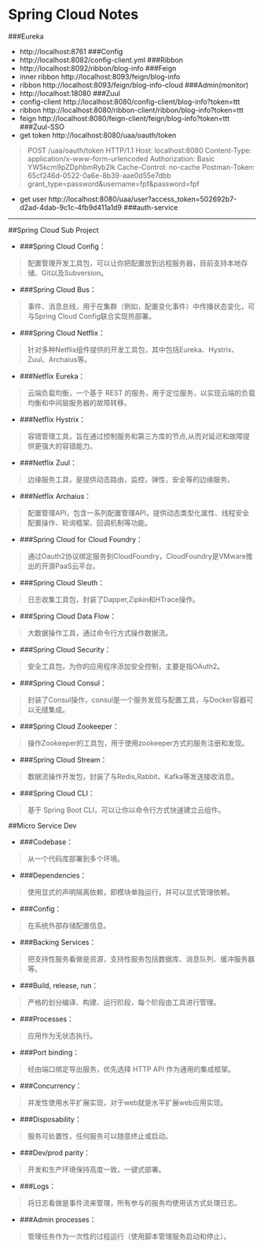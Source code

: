 Spring Cloud Notes
==============================================
###Eureka
* http://localhost:8761
###Config
* http://localhost:8082/config-client.yml
###Ribbon
* http://localhost:8092/ribbon/blog-info
###Feign
* inner ribbon     http://localhost:8093/feign/blog-info
* ribbon           http://localhost:8093/feign/blog-info-cloud
###Admin(monitor)
* http://localhost:18080
###Zuul
* config-client http://localhost:8080/config-client/blog-info?token=ttt
* ribbon        http://localhost:8080/ribbon-client/ribbon/blog-info?token=ttt
* feign         http://localhost:8080/feign-client/feign/blog-info?token=ttt
###Zuul-SSO
* get token     http://localhost:8080/uaa/oauth/token
>POST /uaa/oauth/token HTTP/1.1
Host: localhost:8080
Content-Type: application/x-www-form-urlencoded
Authorization: Basic YW5kcm9pZDphbmRyb2lk
Cache-Control: no-cache
Postman-Token: 65cf246d-0522-0a6e-8b39-aae0d55e7dbb
grant_type=password&username=fpf&password=fpf
* get user      http://localhost:8080/uaa/user?access_token=502692b7-d2ad-4dab-9c1c-4fb9d411a1d9
###auth-service


----
##Spring Cloud Sub Project
* ###Spring Cloud Config：
>配置管理开发工具包，可以让你把配置放到远程服务器，目前支持本地存储、Git以及Subversion。
* ###Spring Cloud Bus：
>事件、消息总线，用于在集群（例如，配置变化事件）中传播状态变化，可与Spring Cloud Config联合实现热部署。
* ###Spring Cloud Netflix：
>针对多种Netflix组件提供的开发工具包，其中包括Eureka、Hystrix、Zuul、Archaius等。
* ###Netflix Eureka：
>云端负载均衡，一个基于 REST 的服务，用于定位服务，以实现云端的负载均衡和中间层服务器的故障转移。
* ###Netflix Hystrix：
>容错管理工具，旨在通过控制服务和第三方库的节点,从而对延迟和故障提供更强大的容错能力。
* ###Netflix Zuul：
>边缘服务工具，是提供动态路由，监控，弹性，安全等的边缘服务。
* ###Netflix Archaius：
>配置管理API，包含一系列配置管理API，提供动态类型化属性、线程安全配置操作、轮询框架、回调机制等功能。
* ###Spring Cloud for Cloud Foundry：
>通过Oauth2协议绑定服务到CloudFoundry，CloudFoundry是VMware推出的开源PaaS云平台。
* ###Spring Cloud Sleuth：
>日志收集工具包，封装了Dapper,Zipkin和HTrace操作。
* ###Spring Cloud Data Flow：
>大数据操作工具，通过命令行方式操作数据流。
* ###Spring Cloud Security：
>安全工具包，为你的应用程序添加安全控制，主要是指OAuth2。
* ###Spring Cloud Consul：
>封装了Consul操作，consul是一个服务发现与配置工具，与Docker容器可以无缝集成。
* ###Spring Cloud Zookeeper：
>操作Zookeeper的工具包，用于使用zookeeper方式的服务注册和发现。
* ###Spring Cloud Stream：
>数据流操作开发包，封装了与Redis,Rabbit、Kafka等发送接收消息。
* ###Spring Cloud CLI：
>基于 Spring Boot CLI，可以让你以命令行方式快速建立云组件。


##Micro Service Dev 
* ###Codebase：
>从一个代码库部署到多个环境。
* ###Dependencies：
>使用显式的声明隔离依赖，即模块单独运行，并可以显式管理依赖。
* ###Config：
>在系统外部存储配置信息。
* ###Backing Services：
>把支持性服务看做是资源，支持性服务包括数据库、消息队列、缓冲服务器等。
* ###Build, release, run：
>严格的划分编译、构建、运行阶段，每个阶段由工具进行管理。
* ###Processes：
>应用作为无状态执行。
* ###Port binding：
>经由端口绑定导出服务，优先选择 HTTP API 作为通用的集成框架。
* ###Concurrency：
>并发性使用水平扩展实现，对于web就是水平扩展web应用实现。
* ###Disposability：
>服务可处置性，任何服务可以随意终止或启动。
* ###Dev/prod parity：
>开发和生产环境保持高度一致，一键式部署。
* ###Logs：
>将日志看做是事件流来管理，所有参与的服务均使用该方式处理日志。
* ###Admin processes：
>管理任务作为一次性的过程运行（使用脚本管理服务启动和停止）。